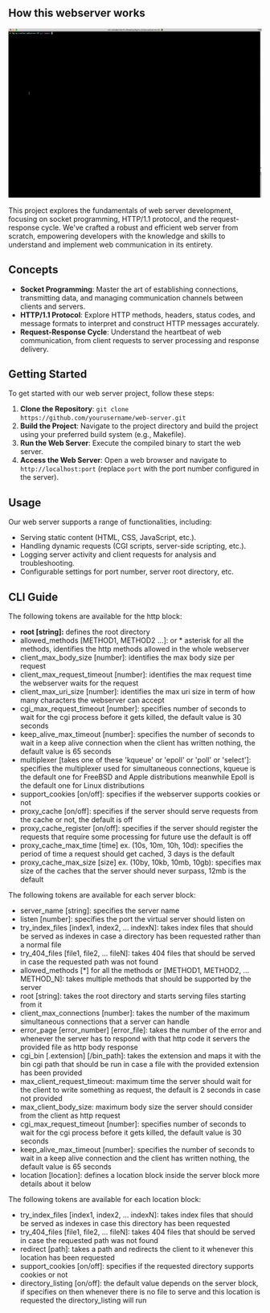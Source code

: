 ## How this webserver works
![](https://github.com/hel-mefe/Nginx-similar-webserver-42/blob/main/assets/howto.gif)

This project explores the fundamentals of web server development, focusing on socket programming, HTTP/1.1 protocol, and the request-response cycle. We've crafted a robust and efficient web server from scratch, empowering developers with the knowledge and skills to understand and implement web communication in its entirety.

## Concepts

- **Socket Programming**: Master the art of establishing connections, transmitting data, and managing communication channels between clients and servers.
- **HTTP/1.1 Protocol**: Explore HTTP methods, headers, status codes, and message formats to interpret and construct HTTP messages accurately.
- **Request-Response Cycle**: Understand the heartbeat of web communication, from client requests to server processing and response delivery.

## Getting Started

To get started with our web server project, follow these steps:

1. **Clone the Repository**: `git clone https://github.com/yourusername/web-server.git`
2. **Build the Project**: Navigate to the project directory and build the project using your preferred build system (e.g., Makefile).
3. **Run the Web Server**: Execute the compiled binary to start the web server.
4. **Access the Web Server**: Open a web browser and navigate to `http://localhost:port` (replace `port` with the port number configured in the server).

## Usage

Our web server supports a range of functionalities, including:

- Serving static content (HTML, CSS, JavaScript, etc.).
- Handling dynamic requests (CGI scripts, server-side scripting, etc.).
- Logging server activity and client requests for analysis and troubleshooting.
- Configurable settings for port number, server root directory, etc.

## CLI Guide

The following tokens are available for the http block:
 - <b>root [string]:</b> defines the root directory
 - allowed_methods [METHOD1, METHOD2 ...]:  or * asterisk for all the methods, identifies the
 http methods allowed in the whole webserver
 - client_max_body_size [number]: identifies the max body size per request
 - client_max_request_timeout [number]: identifies the max request time the webserver waits
 for the request
  - client_max_uri_size [number]: identifies the max uri size in term of how many characters
 the webserver can accept
  - cgi_max_request_timeout [number]:  specifies number of seconds to wait for the cgi process before it gets killed,
the default value is 30 seconds
  - keep_alive_max_timeout [number]:  specifies the number of seconds to wait in a keep alive connection when the client has written nothing,
the default value is 65 seconds
 - multiplexer [takes one of these 'kqueue' or 'epoll' or 'poll' or 'select']: specifies the multiplexer used for simultaneous
 connections, kqueue is the default one for FreeBSD and Apple distributions meanwhile Epoll is the default
 one for Linux distributions
 - support_cookies [on/off]:  specifies if the webserver supports cookies or not
 - proxy_cache [on/off]:  specifies if the server should serve requests from the cache or not, the default is off
 - proxy_cache_register [on/off]:  specifies if the server should register the requests that require some processing for future use  the default is off
 - proxy_cache_max_time [time] ex. (10s, 10m, 10h, 10d):  specifies the period of time a request should get cached, 3 days is the default
 - proxy_cache_max_size [size] ex. (10by, 10kb, 10mb, 10gb):  specifies max size of the caches that the server should never surpass,  12mb is the default

The following tokens are available for each server block:
 - server_name [string]: specifies the server name
 - listen [number]: specifies the port the virtual server should listen on
 - try_index_files [index1, index2, ... indexN]: takes index files that should be served as indexes
 in case a directory has been requested rather than a normal file
 - try_404_files [file1, file2, ... fileN]: takes 404 files that should be
 served in case the requested path was not found
 - allowed_methods [*] for all the methods or [METHOD1, METHOD2, ... METHOD_N]: takes multiple methods that
 should be supported by the server
 - root [string]: takes the root directory and starts serving files starting from it
 - client_max_connections [number]: takes the number of the maximum simultaneous connections that a server can handle
 - error_page [error_number] [error_file]: takes the number of the error and whenever the server has to respond
 with that http code it servers the provided file as http body response
 - cgi_bin [.extension] [/bin_path]: takes the extension and maps it with the bin cgi path that should be run in case a file
 with the provided extension has been provided
 - max_client_request_timeout: maximum time the server should wait for the client to write something as request,
 the default is 2 seconds in case not provided
 - max_client_body_size: maximum body size the server should consider from the client as http request
  - cgi_max_request_timeout [number]:  specifies number of seconds to wait for the cgi process before it gets killed,
the default value is 30 seconds
  - keep_alive_max_timeout [number]:  specifies the number of seconds to wait in a keep alive connection and the client has written nothing,
the default value is 65 seconds
 - location [location]: defines a location block inside the server block more details about it below

The following tokens are available for each location block:
 - try_index_files [index1, index2, ... indexN]: takes index files that should be served as indexes
 in case this directory has been requested
 - try_404_files [file1, file2, ... fileN]: takes 404 files that should be served in case the requested path was not found
 - redirect [path]: takes a path and redirects the client to it whenever this location has been requested
 - support_cookies [on/off]: specifies if the requested directory supports cookies or not
 - directory_listing [on/off]: the default value depends on the server block, if specifies on then whenever there is no file
 to serve and this location is requested the directory_listing will run
